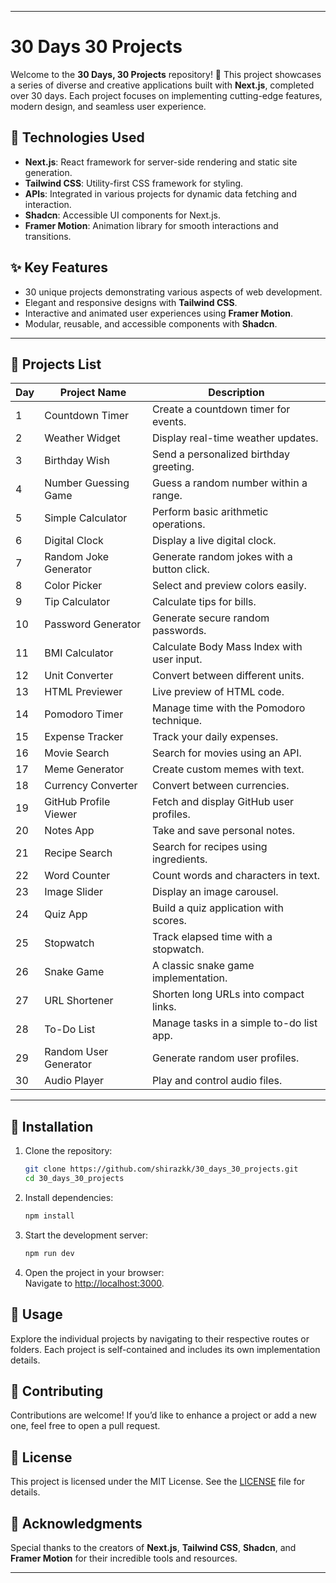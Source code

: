 
---

# 30 Days 30 Projects  

Welcome to the **30 Days, 30 Projects** repository! 🚀 This project showcases a series of diverse and creative applications built with **Next.js**, completed over 30 days. Each project focuses on implementing cutting-edge features, modern design, and seamless user experience.  

## 🔧 Technologies Used  

- **Next.js**: React framework for server-side rendering and static site generation.  
- **Tailwind CSS**: Utility-first CSS framework for styling.  
- **APIs**: Integrated in various projects for dynamic data fetching and interaction.  
- **Shadcn**: Accessible UI components for Next.js.  
- **Framer Motion**: Animation library for smooth interactions and transitions.

## ✨ Key Features  

- 30 unique projects demonstrating various aspects of web development.  
- Elegant and responsive designs with **Tailwind CSS**.  
- Interactive and animated user experiences using **Framer Motion**.  
- Modular, reusable, and accessible components with **Shadcn**.  

---

## 📂 Projects List  

| Day | Project Name                | Description                                      |  
|-----|-----------------------------|--------------------------------------------------|  
| 1   | Countdown Timer            | Create a countdown timer for events.            |  
| 2   | Weather Widget             | Display real-time weather updates.              |  
| 3   | Birthday Wish              | Send a personalized birthday greeting.          |  
| 4   | Number Guessing Game       | Guess a random number within a range.           |  
| 5   | Simple Calculator          | Perform basic arithmetic operations.            |  
| 6   | Digital Clock              | Display a live digital clock.                   |  
| 7   | Random Joke Generator      | Generate random jokes with a button click.      |  
| 8   | Color Picker               | Select and preview colors easily.               |  
| 9   | Tip Calculator             | Calculate tips for bills.                       |  
| 10  | Password Generator         | Generate secure random passwords.               |  
| 11  | BMI Calculator             | Calculate Body Mass Index with user input.      |  
| 12  | Unit Converter             | Convert between different units.                |  
| 13  | HTML Previewer             | Live preview of HTML code.                      |  
| 14  | Pomodoro Timer             | Manage time with the Pomodoro technique.        |  
| 15  | Expense Tracker            | Track your daily expenses.                      |  
| 16  | Movie Search               | Search for movies using an API.                 |  
| 17  | Meme Generator             | Create custom memes with text.                  |  
| 18  | Currency Converter         | Convert between currencies.                     |  
| 19  | GitHub Profile Viewer      | Fetch and display GitHub user profiles.         |  
| 20  | Notes App                  | Take and save personal notes.                   |  
| 21  | Recipe Search              | Search for recipes using ingredients.           |  
| 22  | Word Counter               | Count words and characters in text.             |  
| 23  | Image Slider               | Display an image carousel.                      |  
| 24  | Quiz App                   | Build a quiz application with scores.           |  
| 25  | Stopwatch                  | Track elapsed time with a stopwatch.            |  
| 26  | Snake Game                 | A classic snake game implementation.            |  
| 27  | URL Shortener              | Shorten long URLs into compact links.           |  
| 28  | To-Do List                 | Manage tasks in a simple to-do list app.        |  
| 29  | Random User Generator      | Generate random user profiles.                  |  
| 30  | Audio Player               | Play and control audio files.                   |  

---

## 🚀 Installation  

1. Clone the repository:  
   ```bash  
   git clone https://github.com/shirazkk/30_days_30_projects.git
   cd 30_days_30_projects  
   ```  

2. Install dependencies:  
   ```bash  
   npm install  
   ```  

3. Start the development server:  
   ```bash  
   npm run dev  
   ```  

4. Open the project in your browser:  
   Navigate to [http://localhost:3000](http://localhost:3000).  

## 📜 Usage  

Explore the individual projects by navigating to their respective routes or folders. Each project is self-contained and includes its own implementation details.  

## 🤝 Contributing  

Contributions are welcome! If you’d like to enhance a project or add a new one, feel free to open a pull request.  

## 📄 License  

This project is licensed under the MIT License. See the [LICENSE](LICENSE) file for details.  

## 🙌 Acknowledgments  

Special thanks to the creators of **Next.js**, **Tailwind CSS**, **Shadcn**, and **Framer Motion** for their incredible tools and resources.  

---
